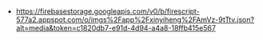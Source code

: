 - https://firebasestorage.googleapis.com/v0/b/firescript-577a2.appspot.com/o/imgs%2Fapp%2Fxinyiheng%2FAmVz-9tTtv.json?alt=media&token=c1820db7-e91d-4d94-a4a8-18ffb415e567
